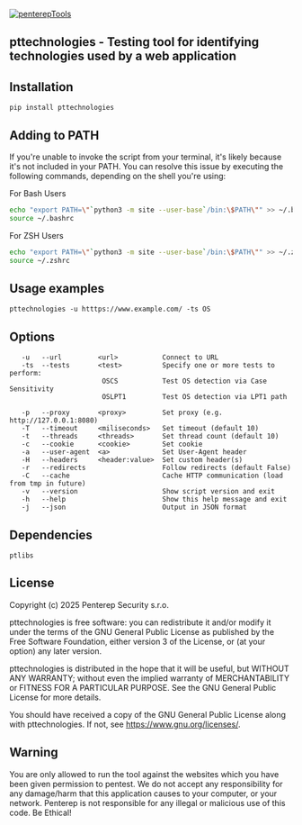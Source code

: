 [![penterepTools](https://www.penterep.com/external/penterepToolsLogo.png)](https://www.penterep.com/)


## pttechnologies - Testing tool for identifying technologies used by a web application

## Installation

```
pip install pttechnologies
```

## Adding to PATH
If you're unable to invoke the script from your terminal, it's likely because it's not included in your PATH. You can resolve this issue by executing the following commands, depending on the shell you're using:

For Bash Users
```bash
echo "export PATH=\"`python3 -m site --user-base`/bin:\$PATH\"" >> ~/.bashrc
source ~/.bashrc
```

For ZSH Users
```bash
echo "export PATH=\"`python3 -m site --user-base`/bin:\$PATH\"" >> ~/.zshrc
source ~/.zshrc
```

## Usage examples
```
pttechnologies -u htttps://www.example.com/ -ts OS
```

## Options
```
   -u   --url         <url>           Connect to URL
   -ts  --tests       <test>          Specify one or more tests to perform:
                       OSCS           Test OS detection via Case Sensitivity
                       OSLPT1         Test OS detection via LPT1 path

   -p   --proxy       <proxy>         Set proxy (e.g. http://127.0.0.1:8080)
   -T   --timeout     <miliseconds>   Set timeout (default 10)
   -t   --threads     <threads>       Set thread count (default 10)
   -c   --cookie      <cookie>        Set cookie
   -a   --user-agent  <a>             Set User-Agent header
   -H   --headers     <header:value>  Set custom header(s)
   -r   --redirects                   Follow redirects (default False)
   -C   --cache                       Cache HTTP communication (load from tmp in future)
   -v   --version                     Show script version and exit
   -h   --help                        Show this help message and exit
   -j   --json                        Output in JSON format

```

## Dependencies
```
ptlibs
```

## License

Copyright (c) 2025 Penterep Security s.r.o.

pttechnologies is free software: you can redistribute it and/or modify it under the terms of the GNU General Public License as published by the Free Software Foundation, either version 3 of the License, or (at your option) any later version.

pttechnologies is distributed in the hope that it will be useful, but WITHOUT ANY WARRANTY; without even the implied warranty of MERCHANTABILITY or FITNESS FOR A PARTICULAR PURPOSE. See the GNU General Public License for more details.

You should have received a copy of the GNU General Public License along with pttechnologies. If not, see https://www.gnu.org/licenses/.

## Warning

You are only allowed to run the tool against the websites which
you have been given permission to pentest. We do not accept any
responsibility for any damage/harm that this application causes to your
computer, or your network. Penterep is not responsible for any illegal
or malicious use of this code. Be Ethical!